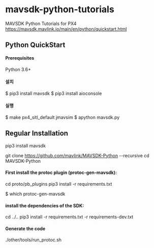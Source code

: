 # mavsdk-python-tutorials
MAVSDK Python Tutorials for PX4
https://mavsdk.mavlink.io/main/en/python/quickstart.html

## Python QuickStart
#### Prerequisites
Python 3.6+

#### 설치
$ pip3 install mavsdk
$ pip3 install aioconsole

#### 실행
$ make px4_sitl_default jmavsim
$ apython mavsdk.py


## Regular Installation
pip3 install mavsdk

git clone https://github.com/mavlink/MAVSDK-Python --recursive
cd MAVSDK-Python

#### First install the protoc plugin (protoc-gen-mavsdk):
cd proto/pb_plugins
pip3 install -r requirements.txt

$ which protoc-gen-mavsdk

#### install the dependencies of the SDK:
cd ../..
pip3 install -r requirements.txt -r requirements-dev.txt

#### Generate the code
./other/tools/run_protoc.sh

